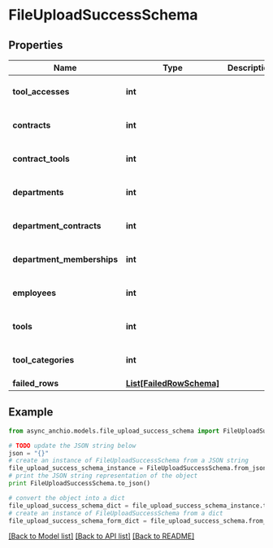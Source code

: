 # FileUploadSuccessSchema


## Properties

Name | Type | Description | Notes
------------ | ------------- | ------------- | -------------
**tool_accesses** | **int** |  | [optional] [default to 0]
**contracts** | **int** |  | [optional] [default to 0]
**contract_tools** | **int** |  | [optional] [default to 0]
**departments** | **int** |  | [optional] [default to 0]
**department_contracts** | **int** |  | [optional] [default to 0]
**department_memberships** | **int** |  | [optional] [default to 0]
**employees** | **int** |  | [optional] [default to 0]
**tools** | **int** |  | [optional] [default to 0]
**tool_categories** | **int** |  | [optional] [default to 0]
**failed_rows** | [**List[FailedRowSchema]**](FailedRowSchema.md) |  | 

## Example

```python
from async_anchio.models.file_upload_success_schema import FileUploadSuccessSchema

# TODO update the JSON string below
json = "{}"
# create an instance of FileUploadSuccessSchema from a JSON string
file_upload_success_schema_instance = FileUploadSuccessSchema.from_json(json)
# print the JSON string representation of the object
print FileUploadSuccessSchema.to_json()

# convert the object into a dict
file_upload_success_schema_dict = file_upload_success_schema_instance.to_dict()
# create an instance of FileUploadSuccessSchema from a dict
file_upload_success_schema_form_dict = file_upload_success_schema.from_dict(file_upload_success_schema_dict)
```
[[Back to Model list]](../README.md#documentation-for-models) [[Back to API list]](../README.md#documentation-for-api-endpoints) [[Back to README]](../README.md)


